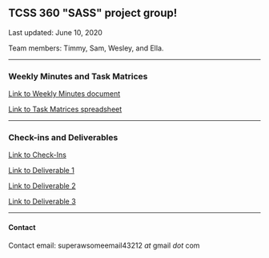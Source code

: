 
## TCSS 360 "SASS" project group!

Last updated: June 10, 2020 

Team members: Timmy, Sam, Wesley, and Ella. 

<hr>


### Weekly Minutes and Task Matrices

[Link to Weekly Minutes document](https://docs.google.com/document/d/1zSX0TDvowmUO4UPRoQuNk334yatnHsm67OCB3xvryW0/edit?usp=sharing)


[Link to Task Matrices spreadsheet](https://docs.google.com/spreadsheets/d/1mNHH7dM14qsG3Y4BOzqaAI3t0bw2Qtn8rAJAhg1m14A/edit?usp=sharing)

<hr>

### Check-ins and Deliverables
[Link to Check-Ins](https://docs.google.com/document/d/12lrKaMwixiG1s6CuHg8wI4yMIYFkS0V8aONHXB-g6cU/edit)

[Link to Deliverable 1](https://docs.google.com/document/d/1q_9NBeZAMT3I9BVjKCGexSMu5GIZJFAojzHog3JWP-E/edit?usp=sharing)

[Link to Deliverable 2](https://docs.google.com/document/d/1QYY7kcBJJFQZNJUotEQ3v4zAiUQwDBVX_s2vWF-miFA/edit?usp=sharing)

[Link to Deliverable 3](https://docs.google.com/document/d/1VzucE4DOGHvXZblyaW2gPQfPVdazssmcvpoMoej3O4U/edit?usp=sharing)

<hr>

#### Contact

Contact email: superawsomeemail43212 *at* gmail *dot* com





